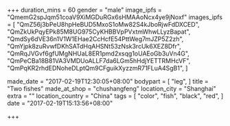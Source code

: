+++
duration_mins = 60
gender = "male"
image_ipfs = "QmemG2spJqm51coaV9XiMGDuRGx6sHMAAoNcx4ye9jNoxf"
images_ipfs = [  "QmZ56j3bPeU8hpHeBUD5MxoS1oMw82S4kJboRjwFdDXCED",
  "QmZkUkPqyEPk85M8UG975CyKHBBVpPVxtmWhwLLyzBapat",
  "QmdSy6dVE36n1V1W1EHae2CcHcfE54PttWeg7mJZP5Z2zh",
  "QmYjpk8zuRvwfDKhSATdHqAHSNt53zNsk3rcUk6XEZ8Dfr",
  "QmRqJVGvf6gfUMgNHUaL8ER1pmd2xsqg1oUAEoGb3uVn4G",
  "QmPeCBa18B81VA3VMDUoALLF7da6LGm5hHdjYETTRMHcVF",
  "QmPqKR2rhdEDNoheDLptQm9CFguikXyzzmR71FLuA4SgB1",
]

made_date = "2017-02-19T12:30:05+08:00"
bodypart = [
  "leg",
]
title = "Two fishes"
made_at_shop = "chushangfeng"
location_city = "Shanghai"
extra = ""
location_country = "China"
tags = [
  "color",
  "fish",
  "black",
  "red",
]
date = "2017-02-19T15:13:56+08:00"

+++
